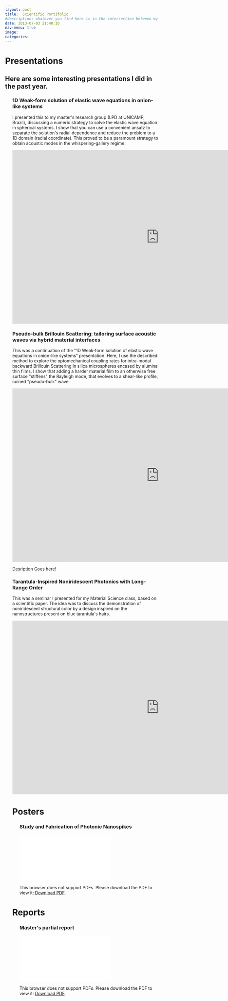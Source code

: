 ```yaml
---
layout: post
title:  Scientific Portifolio
#description: whatever you find here is in the intersection between my favorite topics, nice illustrations and projects mature enough for me to enthusiastically talk about them. I'll post more as new projects leave the "TOP SECRET" realm. 
date: 2013-07-03 21:40:10
nav-menu: true
image: 
categories:
---
```



<h1>Presentations</h1>
<h2>Here are some interesting presentations I did in the past year.</h2>
<ol>
<h3>1D Weak-form solution of elastic wave equations in onion-like systems</h3>
<p>I presented this to my master's research group (LPD at UNICAMP, Brazil), discussing a numeric strategy to solve the elastic wave equation in spherical systems. I show that you can use a convenient ansatz to separate the solution's radial dependence and reduce the problem to a 1D domain (radial coordinate). This proved to be a paramount strategy to obtain acoustic modes in the whispering-gallery regime.<p>
<iframe src="https://docs.google.com/presentation/d/e/2PACX-1vTICq8dKYoVWfJX6YK4iing4scDrXOMHJ3DrULJJkpa7hfzLXzvafI-p3ksBiLwzn18vBApRAo_lQVB/embed?start=false&loop=false&delayms=60000" frameborder="0" width="960" height="569" allowfullscreen="true" mozallowfullscreen="true" webkitallowfullscreen="true"></iframe>
 
 
<h3>Pseudo-bulk Brillouin Scattering: tailoring surface acoustic waves via hybrid material interfaces</h3>
<p>This was a continuation of the "1D Weak-form solution of elastic wave equations in onion-like systems" presentation. Here, I use the described method to explore the optomechanical coupling rates for intra-modal backward Brillouin Scattering in silica microspheres encased by alumina thin films. I show that adding a harder material film to an otherwise free surface "stiffens" the Rayleigh mode, that evolves to a shear-like profile, coined "pseudo-bulk" wave.</p>
<iframe src="https://docs.google.com/presentation/d/e/2PACX-1vS1Wb8aj_pJBGbqnZcMbr8LjDgYQn2CMafHJZZG2wVCakov_aj63MSa4Or4B1hj7Y_df7ImhMcYm5gD/embed?start=false&loop=false&delayms=60000" frameborder="0" width="960" height="569" allowfullscreen="true" mozallowfullscreen="true" webkitallowfullscreen="true"></iframe>
<p>Desription Goes here!</p>

<h3>Tarantula-Inspired Noniridescent Photonics with Long-Range Order</h3>
<p>This was a seminar I presented for my Material Science class, based on a scientific paper. The idea was to discuss the demonstration of noniridescent structural color by a design inspired on the nanostructures present on blue tarantula's hairs.</p>
<iframe src="https://docs.google.com/presentation/d/e/2PACX-1vTOblEG91RV1OhNwG_XyeRs33pRUSi8Rf-W2KNy50sCi1w_LnEIypFGR8N2qDLHibzPH43zfc00cIHz/embed?start=false&loop=false&delayms=60000" frameborder="0" width="960" height="569" allowfullscreen="true" mozallowfullscreen="true" webkitallowfullscreen="true"></iframe>
 



<h1>Posters</h1>
<ol>
<h3>Study and Fabrication of Photonic Nanospikes</h3>
     <object data="assets\pdf\Poster_PIBIC2017.pdf" type="application/pdf" width="100%" height="700px">
                        <embed src="assets\pdf\CV_LeticiaMagalhaes.pdf">
                          <p>This browser does not support PDFs. Please download the PDF to view it: <a href="assets\pdf\CV_LeticiaMagalhaes.pdf">Download PDF</a>.</p>
                        </embed>
      </object>

</ol>


<h1>Reports</h1>
<ol>
<h3>Master's partial report</h3>
<object data="assets\pdf\Relatorio_Parcial_FAPESP_corrigido.pdf" type="application/pdf" width="100%" height="700px">
                        <embed src="assets\pdf\CV_LeticiaMagalhaes.pdf">
                          <p>This browser does not support PDFs. Please download the PDF to view it: <a href="assets\pdf\CV_LeticiaMagalhaes.pdf">Download PDF</a>.</p>
                        </embed>
      </object>
</ol>